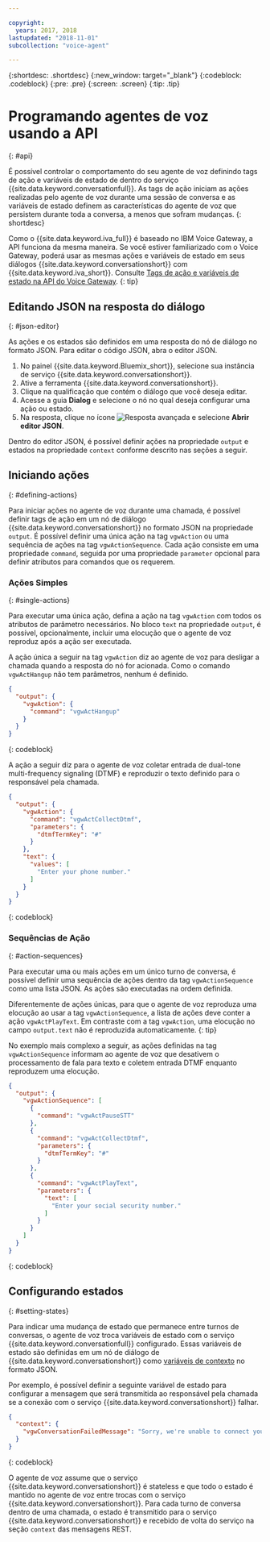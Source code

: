 ```yaml
---

copyright:
  years: 2017, 2018
lastupdated: "2018-11-01"
subcollection: "voice-agent"

---
```


{:shortdesc: .shortdesc}
{:new_window: target="_blank"}
{:codeblock: .codeblock}
{:pre: .pre}
{:screen: .screen}
{:tip: .tip}

# Programando agentes de voz usando a API
{: #api}

É possível controlar o comportamento do seu agente de voz definindo tags de ação e variáveis de estado de dentro do serviço {{site.data.keyword.conversationfull}}. As tags de ação iniciam as ações realizadas pelo agente de voz durante uma sessão de conversa e as variáveis de estado definem as características do agente de voz que persistem durante toda a conversa, a menos que sofram mudanças.
{: shortdesc}

Como o {{site.data.keyword.iva_full}} é baseado no IBM Voice Gateway, a API funciona da mesma maneira. Se você estiver familiarizado com o Voice Gateway, poderá usar as mesmas ações e variáveis de estado em seus diálogos {{site.data.keyword.conversationshort}} com {{site.data.keyword.iva_short}}. Consulte [Tags de ação e variáveis de estado na API do
Voice Gateway](https://www.ibm.com/support/knowledgecenter/SS4U29/api.html).
{: tip}

## Editando JSON na resposta do diálogo
{: #json-editor}

As ações e os estados são definidos em uma resposta do nó de diálogo no formato JSON. Para editar o código JSON, abra o editor JSON.

1. No painel {{site.data.keyword.Bluemix_short}}, selecione sua instância de serviço {{site.data.keyword.conversationshort}}.
1. Ative a ferramenta {{site.data.keyword.conversationshort}}.
1. Clique na qualificação que contém o diálogo que você deseja editar.
1. Acesse a guia **Dialog** e selecione o nó no qual deseja configurar uma ação ou estado.
1. Na resposta, clique no ícone ![Resposta avançada](../conversation/images/kabob.png) e selecione **Abrir editor JSON**.

Dentro do editor JSON, é possível definir ações na propriedade `output` e estados na propriedade `context` conforme descrito nas seções a seguir.

## Iniciando ações
{: #defining-actions}

Para iniciar ações no agente de voz durante uma chamada, é possível definir tags de ação em um nó de diálogo {{site.data.keyword.conversationshort}} no formato JSON na propriedade `output`. É possível definir uma única ação na tag `vgwAction` ou uma sequência de ações na tag `vgwActionSequence`. Cada ação consiste em uma propriedade `command`, seguida por uma propriedade `parameter` opcional para definir atributos para comandos que os requerem.

### Ações Simples
{: #single-actions}

Para executar uma única ação, defina a ação na tag `vgwAction` com todos os atributos de parâmetro necessários. No bloco `text` na propriedade `output`, é possível, opcionalmente, incluir uma elocução que o agente de voz reproduz após a ação ser executada.

A ação única a seguir na tag `vgwAction` diz ao agente de voz para desligar a chamada quando a resposta do nó for acionada. Como o comando `vgwActHangup` não tem parâmetros, nenhum é definido.
```json
{
  "output": {
    "vgwAction": {
      "command": "vgwActHangup"
    }
  }
}
```
{: codeblock}

A ação a seguir diz para o agente de voz coletar entrada de dual-tone multi-frequency signaling (DTMF) e
reproduzir o texto definido para o responsável pela chamada.

```json
{
  "output": {
    "vgwAction": {
      "command": "vgwActCollectDtmf",
      "parameters": {
        "dtmfTermKey": "#"
      }
    },
    "text": {
      "values": [
        "Enter your phone number."
      ]
    }
  }
}
```
{: codeblock}

### Sequências de Ação
{: #action-sequences}

Para executar uma ou mais ações em um único turno de conversa, é possível definir uma sequência de ações dentro da tag `vgwActionSequence` como uma lista JSON. As ações são executadas na ordem definida.

Diferentemente de ações únicas, para que o agente de voz reproduza uma elocução ao usar a tag `vgwActionSequence`, a lista de ações deve conter a ação `vgwActPlayText`. Em contraste com a tag `vgwAction`, uma elocução no campo `output.text` não é reproduzida automaticamente.
{: tip}

No exemplo mais complexo a seguir, as ações definidas na tag `vgwActionSequence` informam ao agente de voz
que desativem o processamento de fala para texto e coletem entrada DTMF enquanto reproduzem uma elocução.

```json
{
  "output": {
    "vgwActionSequence": [
      {
        "command": "vgwActPauseSTT"
      },
      {
        "command": "vgwActCollectDtmf",
        "parameters": {
          "dtmfTermKey": "#"
        }
      },
      {
        "command": "vgwActPlayText",
        "parameters": {
          "text": [
            "Enter your social security number."
          ]
        }
      }
    ]
  }
}

```
{: codeblock}

## Configurando estados
{: #setting-states}

Para indicar uma mudança de estado que permanece entre turnos de conversas, o agente de voz troca variáveis de estado com o serviço {{site.data.keyword.conversationfull}} configurado. Essas variáveis de estado são definidas em um nó de diálogo de {{site.data.keyword.conversationshort}} como [variáveis de contexto](/docs/services/assistant?topic=assistant-dialog-build#dialog-build) no formato JSON.

Por exemplo, é possível definir a seguinte variável de estado para configurar a mensagem que será transmitida ao responsável pela chamada se a conexão com o serviço {{site.data.keyword.conversationshort}} falhar.

```json
{
  "context": {
    "vgwConversationFailedMessage": "Sorry, we're unable to connect you to our help line. Please try again later."
  }
}
```
{: codeblock}

O agente de voz assume que o serviço {{site.data.keyword.conversationshort}} é stateless e que todo o estado é mantido no agente de voz entre trocas com o serviço {{site.data.keyword.conversationshort}}. Para cada turno de conversa dentro de uma chamada, o estado é transmitido para o serviço {{site.data.keyword.conversationshort}}
e recebido de volta do serviço na seção `context` das mensagens REST.
